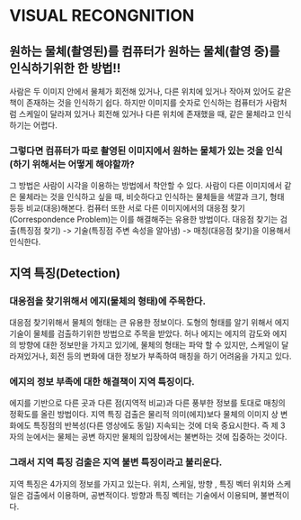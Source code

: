 # VISUAL RECONGNITION

## 원하는 물체(촬영된)를 컴퓨터가 원하는 물체(촬영 중)를 인식하기위한 한 방법!!

사람은 두 이미지 안에서 물체가 회전해 있거나, 다른 위치에 있거나 작아져 있어도 같은 책이 존재하는 것을 인식하기 쉽다.
하지만 이미지를 숫자로 인식하는 컴퓨터가 사람처럼 스케일이 달라져 있거나 회전해 있거나 다른 위치에 존재했을 때, 같은 물체라고 인식하기는 어렵다. 

### 그렇다면 컴퓨터가 따로 촬영된 이미지에서 원하는 물체가 있는 것을 인식(하기 위해서는 어떻게 해야할까?
그 방법은 사람이 시각을 이용하는 방법에서 착안할 수 있다.
사람이 다른 이미지에서 같은 물체라는 것을 인식하고 싶을 때, 비슷하다고 인식하는 물체들을 색깔과 크기, 형태 등등 비교(대응)해본다. 
컴퓨터 또한 서로 다른 이미지에서의 대응점 찾기(Correspondence Problem)는 이를 해결해주는 유용한 방법이다.
대응점 찾기는 검출(특징점 찾기) -> 기술(특징점 주변 속성을 알아냄) -> 매칭(대응점 찾기)을 이용해서 인식한다.

## 지역 특징(Detection)

### 대응점을 찾기위해서 에지(물체의 형태)에 주목한다.
대응점 찾기위해서 물체의 형태는 큰 유용한 정보이다.
도형의 형태를 알기 위해서 에지 기술이 물체를 검출하기위한 방법으로 주목을 받았다.
허나 에지는 에지의 감도와 에지의 방향에 대한 정보만을 가지고 있기에, 물체의 형태는 파악 할 수 있지만, 스케일이 달라져있거나, 회전 등의 변화에 대한 정보가 부족하여 매칭을 하기 어려움을 가지고 있다.

### 에지의 정보 부족에 대한 해결책이 지역 특징이다.
에지를 기반으로 다른 곳과 다른 점(지역적 비교)과 다른 풍부한 정보를 토대로 매칭의 정확도를 올린 방법이다.
지역 특징 검출은 물리적 의미(에지)보다 물체의 이미지 상 변화에도 특징점의 반복성(다른 영상에도 동일) 지속되는 것에 더욱 중요시한다.
즉 제 3자의 눈에서는 물체는 공변 하지만 물체의 입장에서는 불변하는 것에 집중하는 것이다.
### 그래서 지역 특징 검출은 지역 불변 특징이라고 불리운다.
지역 특징은 4가지의 정보를 가지고 있는다.
위치, 스케일, 방향 , 특징 벡터
위치와 스케일은 검출에서 이용하며, 공변적이다.
방향과 특징 벡터는 기술에서 이용되며, 불변적이다.
